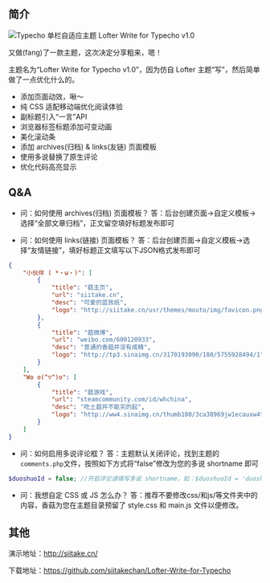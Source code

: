 简介
----

![Typecho 单栏自适应主题 Lofter Write for Typecho v1.0](http://img.sucx.cn/di/877S/Lofter-Write-for-Typecho-v1.jpg)

又做(fang)了一款主题，这次决定分享粗来，嗯！

主题名为“Lofter Write for Typecho v1.0”，因为仿自 Lofter 主题“写”，然后简单做了一点优化什么的。

 - 添加页面动效，啾～
 - 纯 CSS 适配移动端优化阅读体验
 - 副标题引入“一言”API
 - 浏览器标签标题添加可变动画
 - 美化滚动条
 - 添加 archives(归档) & links(友链) 页面模板
 - 使用多说替换了原生评论
 - 优化代码高亮显示

Q&A
----

 - 问：如何使用 archives(归档) 页面模板？
   答：后台创建页面->自定义模板->选择“全部文章归档”，正文留空填好标题发布即可

 - 问：如何使用 links(链接) 页面模板？
   答：后台创建页面->自定义模板->选择“友情链接”，填好标题正文填写以下JSON格式发布即可

```Json
{
	"小伙伴 ( *・ω・)": [
		{
			"title": "菇主页", 
			"url": "siitake.cn", 
			"desc": "可爱的蓝孩纸", 
			"logo": "http://siitake.cn/usr/themes/mouto/img/favicon.png"
		}, 
		{
			"title": "菇微博", 
			"url": "weibo.com/600120933", 
			"desc": "普通的香菇并没有成精", 
			"logo": "http://tp3.sinaimg.cn/3170193090/180/5755928494/1"
		}
	], 
	"Wo o(^▽^)o": [
		{
			"title": "菇游戏", 
			"url": "steamcommunity.com/id/whchina", 
			"desc": "吃土菇并不能买的起", 
			"logo": "http://ww4.sinaimg.cn/thumb180/3ca38969jw1ecauxw4t3sj20500500sl.jpg"
		}
	]
}
```

 - 问：如何启用多说评论框？
   答：主题默认关闭评论，找到主题的`comments.php`文件，按照如下方式将“false”修改为您的多说 shortname 即可

```Php
$duoshuoId = false; //开启评论请填写多说 shortname，如：$duoshuoId = 'duoshuo';
```

 - 问：我想自定 CSS 或 JS 怎么办？
   答：推荐不要修改css/和js/等文件夹中的内容，香菇为您在主题目录预留了 style.css 和 main.js 文件以便修改。

其他
----

演示地址：http://siitake.cn/

下载地址：https://github.com/siitakechan/Lofter-Write-for-Typecho
